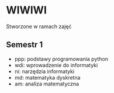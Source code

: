 # WIWIWI
Stworzone w ramach zajęć

## Semestr 1
- ppp: podstawy programowania python
- wdi: wprowadzenie do informatyki
- ni: narzędzia informatyki
- md: matematyka dyskretna
- am: analiza matematyczna
